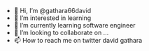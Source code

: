 - 👋 Hi, I’m @gathara66david
- 👀 I’m interested in learning
- 🌱 I’m currently learning software engineer
- 💞️ I’m looking to collaborate on ...
- 📫 How to reach me on twitter david gathara

<!---
gathara66david/gathara66david is a ✨ special ✨ repository because its `README.md` (this file) appears on your GitHub profile.
You can click the Preview link to take a look at your changes.
--->
